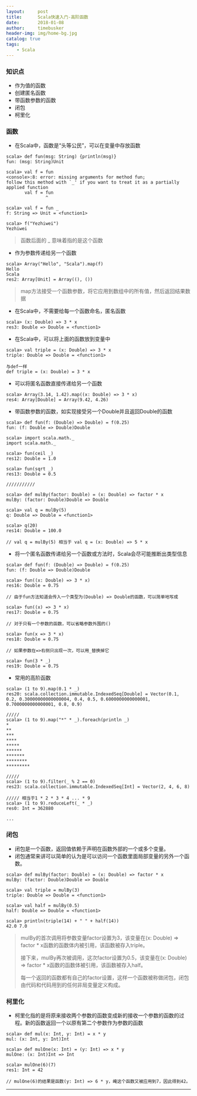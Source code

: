 ```yaml
---
layout:     post
title:      Scala快速入门-高阶函数
date:       2018-01-08
author:     timebusker
header-img: img/home-bg.jpg
catalog: true
tags:
    - Scala
---
```


### 知识点

* 作为值的函数
* 创建匿名函数
* 带函数参数的函数
* 闭包
* 柯里化

### 函数

* 在Scala中，函数是“头等公民”，可以在变量中存放函数

```
scala> def fun(msg: String) {println(msg)}
fun: (msg: String)Unit

scala> val f = fun
<console>:8: error: missing arguments for method fun;
follow this method with `_' if you want to treat it as a partially applied function
       val f = fun
               ^

scala> val f = fun _
f: String => Unit = <function1>

scala> f("Yezhiwei")
Yezhiwei
```

> 函数后面的 _ 意味着指的是这个函数

* 作为参数传递给另一个函数

```
scala> Array("Hello", "Scala").map(f)
Hello
Scala
res2: Array[Unit] = Array((), ())
```

> map方法接受一个函数参数，将它应用到数组中的所有值，然后返回结果数据

* 在Scala中，不需要给每一个函数命名，匿名函数

```
scala> (x: Double) => 3 * x
res3: Double => Double = <function1>
```

* 在Scala中，可以将上面的函数放到变量中

```
scala> val triple = (x: Double) => 3 * x
triple: Double => Double = <function1>

与def一样
def triple = (x: Double) = 3 * x

```

* 可以将匿名函数直接传递给另一个函数

```
scala> Array(3.14, 1.42).map((x: Double) => 3 * x)
res4: Array[Double] = Array(9.42, 4.26)
```

* 带函数参数的函数，如实现接受另一个Double并且返回Double的函数

```
scala> def fun(f: (Double) => Double) = f(0.25)
fun: (f: Double => Double)Double

scala> import scala.math._
import scala.math._

scala> fun(ceil _)
res12: Double = 1.0

scala> fun(sqrt _)
res13: Double = 0.5

///////////

scala> def mulBy(factor: Double) = (x: Double) => factor * x
mulBy: (factor: Double)Double => Double

scala> val q = mulBy(5)
q: Double => Double = <function1>

scala> q(20)
res14: Double = 100.0

// val q = mulBy(5) 相当于 val q = (x: Double) => 5 * x
```

* 将一个匿名函数传递给另一个函数或方法时，Scala会尽可能推断出类型信息

```
scala> def fun(f: (Double) => Double) = f(0.25)
fun: (f: Double => Double)Double

scala> fun((x: Double) => 3 * x)
res16: Double = 0.75

// 由于fun方法知道会传入一个类型为(Double) => Double的函数，可以简单地写成

scala> fun((x) => 3 * x)
res17: Double = 0.75

// 对于只有一个参数的函数，可以省略参数外围的()

scala> fun(x => 3 * x)
res18: Double = 0.75

// 如果参数在=>右侧只出现一次，可以用_替换掉它

scala> fun(3 * _)
res19: Double = 0.75
```

* 常用的高阶函数

```
scala> (1 to 9).map(0.1 * _)
res20: scala.collection.immutable.IndexedSeq[Double] = Vector(0.1, 0.2, 0.30000000000000004, 0.4, 0.5, 0.6000000000000001, 0.7000000000000001, 0.8, 0.9)

/////
scala> (1 to 9).map("*" * _).foreach(println _)
*
**
***
****
*****
******
*******
********
*********

/////
scala> (1 to 9).filter(_ % 2 == 0)
res23: scala.collection.immutable.IndexedSeq[Int] = Vector(2, 4, 6, 8)

///// 相当于1 * 2 * 3 * 4 ... * 9
scala> (1 to 9).reduceLeft(_ * _)
res0: Int = 362880

...
```

### 闭包

* 闭包是一个函数，返回值依赖于声明在函数外部的一个或多个变量。
* 闭包通常来讲可以简单的认为是可以访问一个函数里面局部变量的另外一个函数。

```
scala> def mulBy(factor: Double) = (x: Double) => factor * x
mulBy: (factor: Double)Double => Double

scala> val triple = mulBy(3)
triple: Double => Double = <function1>

scala> val half = mulBy(0.5)
half: Double => Double = <function1>

scala> println(triple(14) + " " + half(14))
42.0 7.0
```

> mulBy的首次调用将参数变量factor设置为3，该变量在(x: Double) => factor * x函数的函数体内被引用，该函数被存入triple。
> 
> 接下来，mulBy再次被调用，这次factor设置为0.5，该变量在(x: Double) => factor * x函数的函数体被引用，该函数被存入half。
> 
> 每一个返回的函数都有自己的factor设置，这样一个函数被称做闭包，闭包由代码和代码用到的任何非局变量定义构成。

### 柯里化

* 柯里化指的是将原来接收两个参数的函数变成新的接收一个参数的函数的过程。新的函数返回一个以原有第二个参数作为参数的函数

```
scala> def mul(x: Int, y: Int) = x * y
mul: (x: Int, y: Int)Int

scala> def mulOne(x: Int) = (y: Int) => x * y
mulOne: (x: Int)Int => Int

scala> mulOne(6)(7)
res1: Int = 42

// mulOne(6)的结果是函数(y: Int) => 6 * y，崦这个函数又被应用到7，因此得到42。
```


***





